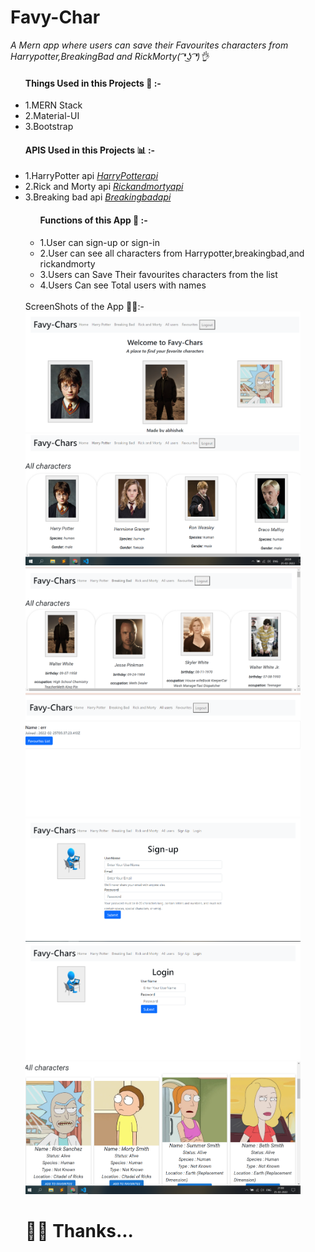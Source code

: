 # Favy-Char
<i> A Mern app where users can save their Favourites characters from Harrypotter,BreakingBad and RickMorty( ͡❛ ͜ʖ ͡❛)👌 </i>

<ul>
  <h4> Things Used in this Projects 🐤 :- </h4>
  <li> 1.MERN Stack </li>
  <li> 2.Material-UI </li>
  <li> 3.Bootstrap </li>
</ul>

<ul>
  <h4> APIS Used in this Projects 📊 :- </h4>
  <li> 1.HarryPotter api <a href="http://hp-api.herokuapp.com/api/characters"><i>HarryPotterapi</i></a>  </li>
  <li> 2.Rick and Morty api <a href="https://rickandmortyapi.com/documentation/#get-all-characters"><i>Rickandmortyapi</i></a> </li>
  <li> 3.Breaking bad api <a href="https://rickandmortyapi.com/documentation/#get-all-characters"><i>Breakingbadapi</i></a></li>
</ul>


<ul>
 <ul>
  <h4> Functions of this App 🤯 :- </h4>
  <li> 1.User can sign-up or sign-in  </li>
  <li> 2.User can see all characters from Harrypotter,breakingbad,and rickandmorty </li>
  <li> 3.Users can Save Their favourites characters from the list</li>
   <li> 4.Users Can see Total users with names</li>
</ul>
  <br />
  ScreenShots of the App 🧟‍♀️:-
  <div display="flex">
    <img src="ss1.png" width="440px"></img>
    <img src="ss3.png" width="440px"></img>
    <img src="ss4.png" width="440px"></img>
    <img src="ss5.png" width="440px"></img>
    <img src="ss6.png" width="440px"></img>
    <img src="ss7.png" width="440px"></img>
    <img src="ss9.png" width="440px"></img>
  </div>
  
  <h1>
  🤷‍♂️   Thanks...
  </h1>
